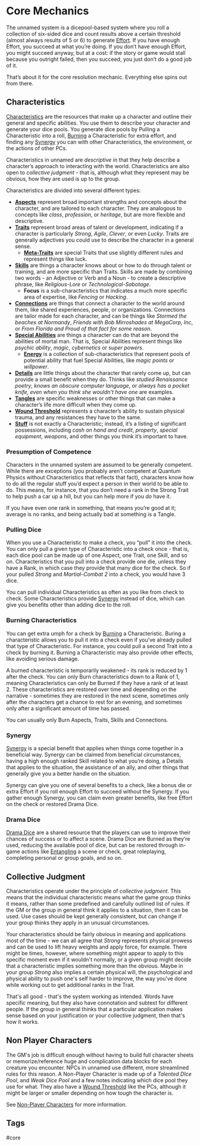 # Core Mechanics

The unnamed system is a dicepool-based system where you roll a collection of six-sided dice and count results above a certain threshold (almost always results of 5 or 6) to generate [Effort](Effort.md). If you have enough Effort, you succeed at what you’re doing. If you don’t have enough Effort, you might succeed anyway, but at a cost: if the story or game would stall because you outright failed, then you succeed, you just don’t do a good job of it.

That’s about it for the core resolution mechanic. Everything else spins out from there.

## Characteristics

[Characteristics](Characteristics.md) are the resources that make up a character and outline their general and specific abilities. You use them to describe your character and generate your dice pools. You generate dice pools by Pulling a Characteristic into a roll, [Burning](Burn.md) a Characteristic for extra effort, and finding any [Synergy](Synergy.md) you can with other Characteristics, the environment, or the actions of other PCs.

Characteristics in unnamed are *descriptive* in that they help describe a character’s approach to interacting with the world. Characteristics are also open to *collective judgment* - that is, although what they represent may be obvious, how they are used is up to the group.

Characteristics are divided into several different types:

- **[Aspects](Aspects.md)** represent broad important strengths and concepts about the character, and are tailored to each character. They are analogous to concepts like *class*, *profession*, or *heritage*, but are more flexible and descriptive.
- **[Traits](Traits.md)** represent broad areas of talent or development, indicating if a character is particularly *Strong*, *Agile*, *Clever*, or even *Lucky*. Traits are generally adjectives you could use to describe the character in a general sense.
    - **[Meta-Traits](MetaTraits.md)** are special Traits that use slightly different rules and represent things like luck.
- **[Skills](Skills.md)** are things a character knows about or how to do through talent or training, and are more specific than Traits. Skills are made by combining two words - an Adjective or Verb and a Noun - to create a descriptive phrase, like *Religious-Lore* or *Technological-Sabotage*.
    - **Focus** is a sub-characteristics that indicates a much more specific area of expertise, like *Fencing* or *Hacking*.
- **[Connections](Connections.md)** are things that connect a character to the world around them, like shared experiences, people, or organizations. Connections are tailor made for each character, and can be things like *Stormed the beaches at Normandy*, *Friends with Bob Mirroshades at MegaCorp, Inc*, or *From Florida and Proud of that fact  for some reason*.
- **[Special Abilities](SpecialAbilities.md)** are things a character can do that are beyond the abilities of mortal man. That is, Special Abilities represent things like *psychic ability*, *magic*, *cybernetics* or *super powers*.
    - **[Energy](Energy)** is a collection of sub-characteristics that represent pools of potential ability that fuel Special Abilities, like *magic points* or *willpower*.
- **[Details](Details.md)** are little things about the character that rarely come up, but can provide a small benefit when they do. Thinks like *studied Renaissance poetry*, *knows an obscure computer language*, or *always has a pocket knife, even when you think she wouldn’t have one* are examples.
- **[Tangles](Tangles.md)** are specific weaknesses or other things that can make a character’s life more difficult when they come up.
- **[Wound Threshold](WoundThreshold.md)** represents a character’s ability to sustain physical trauma, and any resistances they have to the same.
- **[Stuff](Stuff.md)** is not exactly a Characteristic; instead, it’s a listing of significant possessions, including *cash on hand and credit*, *property*, *special equipment*, *weapons*, and other things you think it’s important to have.

### Presumption of Competence

Characters in the unnamed system are assumed to be generally competent. While there are exceptions (you probably aren’t competent at Quantum Physics without Characteristics that reflects that fact), characters know how to do all the regular stuff you’d expect a person in their world to be able to do. This means, for instance, that you don’t need a rank in the Strong Trait to help push a car up a hill, but you can help more if you *do* have it.

If you have even one rank in something, that means you’re good at it; average is no ranks, and being actually bad at something is a Tangle. 

### Pulling Dice

When you use a Characteristic to make a check, you “pull” it into the check. You can only pull a given type of Characteristic into a check once - that is, each dice pool can be made up of one Aspect, one Trait, one Skill, and so on. Characteristics that you pull into a check provide one die, unless they have a Rank, in which case they provide that many dice for the check. So if your pulled *Strong* and *Martial-Combat 2* into a check, you would have 3 dice.

You can pull individual Characteristics as often as you like from check to check. Some Characteristics provide [Synergy](Synergy.md) instead of dice, which can give you benefits other than adding dice to the roll.

### Burning Characteristics

You can get extra umph for a check by [Burning](Burn.md) a Characteristic. Buring a characteristic allows you to pull it into a check even if you’ve already pulled that type of Characteristic. For instance, you could pull a second Trait into a check by burning it. Burning a Characteristic may also provide other effects, like avoiding serious damage.

A burned characteristic is temporarily weakened - its rank is reduced by 1 after the check. You can only Burn characteristics down to a Rank of 1, meaning Characteristics can only be Burned if they have a rank of at least 2. These characteristics are restored over time and depending on the narrative - sometimes they are restored in the next scene, sometimes only after the characters get a chance to rest for an evening, and sometimes only after a significant amount of time has passed.

You can usually only Burn Aspects, Traits, Skills and Connections. 

### Synergy

[Synergy](Synergy.md) is a special benefit that applies when things come together in a beneficial way. Synergy can be claimed from beneficial circumstances, having a high enough ranked Skill related to what you’re doing, a Details that applies to the situation, the assistance of an ally, and other things that generally give you a better handle on the situation.

Synergy can give you one of several benefits to a check, like a bonus die or extra Effort if you roll enough Effort to succeed without the Synergy. If you gather enough Synergy, you can claim even greater benefits, like free Effort on the check or restored Drama Dice.

### Drama Dice

[Drama Dice](DramaDice.md) are a shared resource that the players can use to improve their chances of success or to affect a scene. Drama Dice are Burned as they’re used, reducing the available pool of dice, but can be restored through in-game actions like [Entangling](Tangles.md) a scene or check, great roleplaying, completing personal or group goals, and so on. 

## Collective Judgment

Characteristics operate under the principle of *collective judgment*. This means that the individual characteristic means what the game group thinks it means, rather than some predefined and carefully outlined list of rules. If the GM or the group in general think it applies to a situation, then it can be used. Use cases should be kept generally consistent, but can change if your group thinks they apply in an unusual circumstances.

Your characteristics should be fairly obvious in meaning and applications most of the time - we can all agree that *Strong* represents physical prowess and can be used to lift heavy weights and apply force, for example. There might be times, however, where something might appear to apply to this specific moment even if it wouldn't normally, or a given group might decide that a characteristic implies something more than the obvious. Maybe in your group *Strong* also implies a certain physical will, the psychological and physical ability to push one's self harder to improve, the way you've done while working out to get additional ranks in the Trait. 

That's all good - that's the system working as intended. Words have specific meaning, but they also have connotation and subtext for different people. If the group in general thinks that a particular application makes sense based on your justification or your collective judgment, then that's how it works.

## Non Player Characters

The GM's job is difficult enough without having to build full character sheets or memorize/reference huge and complication data blocks for each creature you encounter. NPCs in unnamed use different, more streamlined rules for this reason. A Non-Player Character is made up of a *Talented DIce Pool*, and *Weak Dice Pool* and a few notes indicating which dice pool they use for what. They also have a [Wound Threshold](WoundThreshold.md) like the PCs, although it might be larger or smaller depending on how tough the character is.

See [Non-Player Characters](NPCs.md) for more information.

## Tags

#core